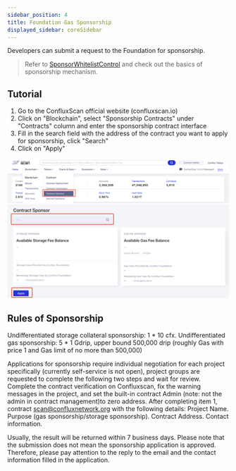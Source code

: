 ```yaml
---
sidebar_position: 4
title: Foundation Gas Sponsorship
displayed_sidebar: coreSidebar
---
```


Developers can submit a request to the Foundation for sponsorship.

> Refer to [SponsorWhitelistControl](../learn/core-space-basics/internal-contracts/sponsor-whitelist-control.md) and check out the basics of sponsorship mechanism.

## Tutorial

1. Go to the ConfluxScan official website (confluxscan.io)
2. Click on "Blockchain", select "Sponsorship Contracts" under "Contracts" column and enter the sponsorship contract interface
3. Fill in the search field with the address of the contract you want to apply for sponsorship, click "Search"
4. Click on "Apply"

![](image/2023-03-06-18-12-16.png) ![](image/2023-03-06-18-12-27.png)

## Rules of Sponsorship

Undifferentiated storage collateral sponsorship: 1 * 10 cfx. Undifferentiated gas sponsorship: 5 * 1 Gdrip, upper bound 500,000 drip (roughly Gas with price 1 and Gas limit of no more than 500,000)

Applications for sponsorship require individual negotiation for each project specifically (currently self-service is not open), project groups are requested to complete the following two steps and wait for review. Complete the contract verification on Confluxscan, fix the warning messages in the project, and set the built-in contract Admin (note: not the admin in contract management)to zero address. After completing item 1, contract scan@confluxnetwork.org with the following details: Project Name. Purpose (gas sponsorship/storage sponsorship). Contract Address. Contact information.

Usually, the result will be returned within 7 business days. Please note that the submission does not mean the sponsorship application is approved. Therefore, please pay attention to the reply to the email and the contact information filled in the application.
